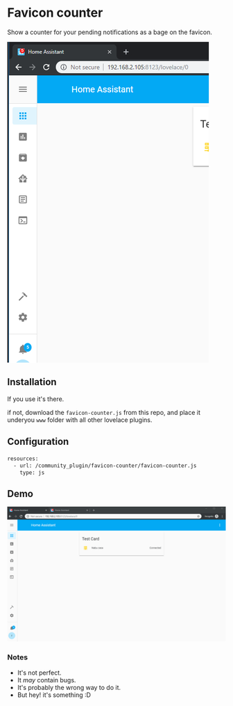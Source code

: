 # Favicon counter

Show a counter for your pending notifications as a bage on the favicon.

![img](media/img.png)

## Installation

If you use []() it's there.

if not, download the `favicon-counter.js` from this repo, and place it underyou `www` folder with all other lovelace plugins.

## Configuration

```
resources:
  - url: /community_plugin/favicon-counter/favicon-counter.js
    type: js
```

## Demo

![demo](media/notification_counter.gif)


### Notes

- It's not perfect.
- It _may_ contain bugs.
- It's probably the wrong way to do it.
- But hey! it's something :D
